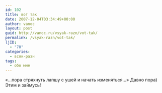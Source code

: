 ```yaml
---
id: 102
title: вот так
date: 2007-12-04T03:34:49+00:00
author: vanoc
layout: post
guid: http://vanoc.ru/vsyak-razn/vot-tak/
permalink: /vsyak-razn/vot-tak/
ljID:
  - "70"
categories:
  - всяк-разн
tags:
  - обо мне
---
```

&#171;&#8230;пора стряхнуть лапшу с ушей и начать изменяться&#8230;&#187; Давно пора) Этим и займусь!